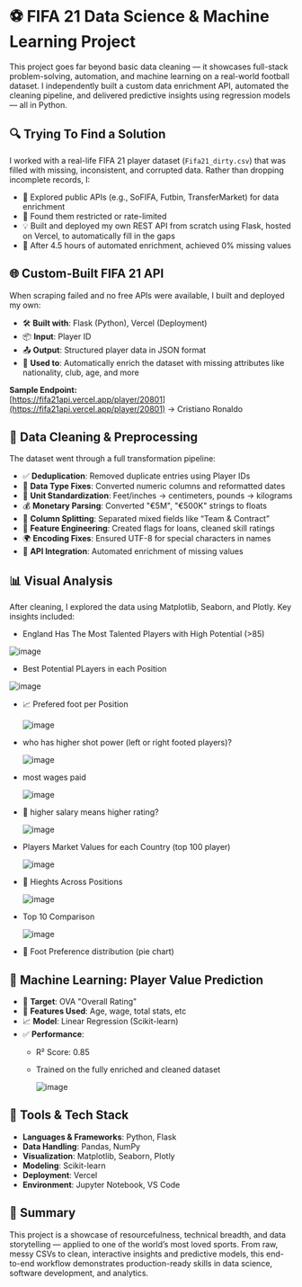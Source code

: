 # ⚽ FIFA 21 Data Science & Machine Learning Project

This project goes far beyond basic data cleaning — it showcases full-stack problem-solving, automation, and machine learning on a real-world football dataset. I independently built a custom data enrichment API, automated the cleaning pipeline, and delivered predictive insights using regression models — all in Python.

## 🔍 Trying To Find a Solution

I worked with a real-life FIFA 21 player dataset (`Fifa21_dirty.csv`) that was filled with missing, inconsistent, and corrupted data. Rather than dropping incomplete records, I:

- 🔎 Explored public APIs (e.g., SoFIFA, Futbin, TransferMarket) for data enrichment
- 🔐 Found them restricted or rate-limited
- 💡 Built and deployed my own REST API from scratch using Flask, hosted on Vercel, to automatically fill in the gaps
- 🧠 After 4.5 hours of automated enrichment, achieved 0% missing values

## 🌐 Custom-Built FIFA 21 API

When scraping failed and no free APIs were available, I built and deployed my own:

- 🛠️ **Built with**: Flask (Python), Vercel (Deployment)
- 📦 **Input**: Player ID
- 📤 **Output**: Structured player data in JSON format
- 🔄 **Used to**: Automatically enrich the dataset with missing attributes like nationality, club, age, and more

**Sample Endpoint:**  
[https://fifa21api.vercel.app/player/20801](https://fifa21api.vercel.app/player/20801) → Cristiano Ronaldo

## 🧹 Data Cleaning & Preprocessing

The dataset went through a full transformation pipeline:

- ✅ **Deduplication**: Removed duplicate entries using Player IDs
- 🔁 **Data Type Fixes**: Converted numeric columns and reformatted dates
- 📏 **Unit Standardization**: Feet/inches → centimeters, pounds → kilograms
- 💰 **Monetary Parsing**: Converted "€5M", "€500K" strings to floats
- 🧩 **Column Splitting**: Separated mixed fields like “Team & Contract”
- 🧠 **Feature Engineering**: Created flags for loans, cleaned skill ratings
- 🌍 **Encoding Fixes**: Ensured UTF-8 for special characters in names
- 🔄 **API Integration**: Automated enrichment of missing values

## 📊 Visual Analysis

After cleaning, I explored the data using Matplotlib, Seaborn, and Plotly. Key insights included:

- England Has The Most Talented Players with High Potential (>85)

 ![image](https://github.com/user-attachments/assets/1d0e36d2-a2ed-407f-b317-179c00c10e85)


- Best Potential PLayers in each Position

![image](https://github.com/user-attachments/assets/e0399233-ffeb-473b-b0e8-5ad863a8ab00)



- 📈 Prefered foot per Position
  
  ![image](https://github.com/user-attachments/assets/33466822-8879-47d6-9cf1-fb876403180b)

- who has higher shot power (left or right footed players)?

  ![image](https://github.com/user-attachments/assets/fcaf4ca5-1b7b-495a-86ea-d5e135cbb27e)


- most wages paid

  ![image](https://github.com/user-attachments/assets/eb99f7bb-b405-415d-92bb-d55d94c6edce)


- 💸 higher salary means higher rating?

  ![image](https://github.com/user-attachments/assets/169acd2d-fc96-4535-96fb-c2c97dd12c05)


- Players Market Values for each Country (top 100 player)

  ![image](https://github.com/user-attachments/assets/b89e6626-3bf6-4618-83cc-79876da87686)

- 🧠 Hieghts Across Positions

   ![image](https://github.com/user-attachments/assets/ca3fb2cb-3203-42c6-92bb-552d981ccfd8)

- Top 10 Comparison

  ![image](https://github.com/user-attachments/assets/c5fc8bdd-170a-4ced-9f4a-b3e4d4e64dbc)



- 🦶 Foot Preference distribution (pie chart)

## 🤖 Machine Learning: Player Value Prediction

- 🎯 **Target**: OVA "Overall Rating"
- 🔢 **Features Used**: Age, wage, total stats, etc
- 📈 **Model**: Linear Regression (Scikit-learn)
- ✅ **Performance**:
  - R² Score: 0.85
  - Trained on the fully enriched and cleaned dataset
    
    ![image](https://github.com/user-attachments/assets/1dc47a49-9821-4256-9885-e989d09f8dbb)


## 🧰 Tools & Tech Stack

- **Languages & Frameworks**: Python, Flask
- **Data Handling**: Pandas, NumPy
- **Visualization**: Matplotlib, Seaborn, Plotly
- **Modeling**: Scikit-learn
- **Deployment**: Vercel
- **Environment**: Jupyter Notebook, VS Code


## 📌 Summary

This project is a showcase of resourcefulness, technical breadth, and data storytelling — applied to one of the world’s most loved sports. From raw, messy CSVs to clean, interactive insights and predictive models, this end-to-end workflow demonstrates production-ready skills in data science, software development, and analytics.
